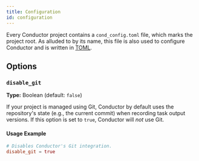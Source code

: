 ```yaml
---
title: Configuration
id: configuration
---
```


Every Conductor project contains a `cond_config.toml` file, which marks the
project root. As alluded to by its name, this file is also used to configure
Conductor and is written in [TOML](https://toml.io/).

## Options

### `disable_git`

**Type:** Boolean (default: `false`)

If your project is managed using Git, Conductor by default uses the repository's
state (e.g., the current commit) when recording task output versions. If this
option is set to `true`, Conductor will _not_ use Git.

#### Usage Example

```toml title="cond_config.toml"
# Disables Conductor's Git integration.
disable_git = true
```
